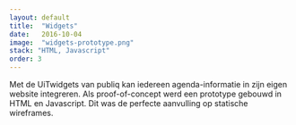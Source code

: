 ```yaml
---
layout: default
title:  "Widgets"
date:   2016-10-04
image:  "widgets-prototype.png"
stack: "HTML, Javascript"
order: 3
---
```

Met de UiTwidgets van publiq kan iedereen agenda-informatie in zijn eigen website integreren. Als proof-of-concept werd een prototype gebouwd in HTML en Javascript. Dit was de perfecte aanvulling op statische wireframes.
